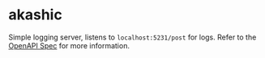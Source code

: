 # akashic

Simple logging server, listens to `localhost:5231/post` for logs. Refer to the [OpenAPI Spec](openapi.yaml) for more information.
